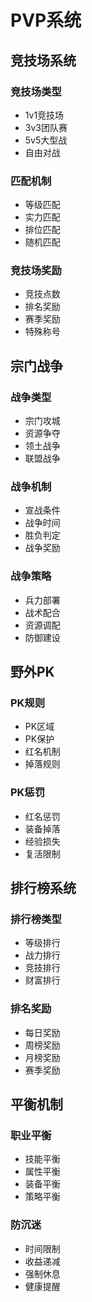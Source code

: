 # PVP系统

## 竞技场系统

### 竞技场类型
- 1v1竞技场
- 3v3团队赛
- 5v5大型战
- 自由对战

### 匹配机制
- 等级匹配
- 实力匹配
- 排位匹配
- 随机匹配

### 竞技场奖励
- 竞技点数
- 排名奖励
- 赛季奖励
- 特殊称号

## 宗门战争

### 战争类型
- 宗门攻城
- 资源争夺
- 领土战争
- 联盟战争

### 战争机制
- 宣战条件
- 战争时间
- 胜负判定
- 战争奖励

### 战争策略
- 兵力部署
- 战术配合
- 资源调配
- 防御建设

## 野外PK

### PK规则
- PK区域
- PK保护
- 红名机制
- 掉落规则

### PK惩罚
- 红名惩罚
- 装备掉落
- 经验损失
- 复活限制

## 排行榜系统

### 排行榜类型
- 等级排行
- 战力排行
- 竞技排行
- 财富排行

### 排名奖励
- 每日奖励
- 周榜奖励
- 月榜奖励
- 赛季奖励

## 平衡机制

### 职业平衡
- 技能平衡
- 属性平衡
- 装备平衡
- 策略平衡

### 防沉迷
- 时间限制
- 收益递减
- 强制休息
- 健康提醒